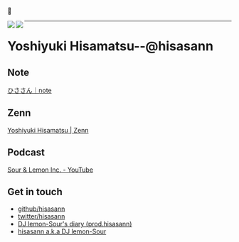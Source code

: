 🍋

<p>
  <a href="https://github.com/anuraghazra/github-readme-stats">
    <img align="left" src="https://github-readme-stats.vercel.app/api?username=hisasann&count_private=true&show_icons=true" />
  </a>
  <a href="https://github.com/anuraghazra/github-readme-stats">
    <img align="left" src="https://github-readme-stats.vercel.app/api/top-langs/?username=hisasann" />
  </a>
</p>

<hr>

Yoshiyuki Hisamatsu--@hisasann
========

Note
---
[ひささん｜note](https://note.com/hisasann)

Zenn
---
[Yoshiyuki Hisamatsu | Zenn](https://zenn.dev/hisasann)

Podcast
---

[Sour & Lemon Inc. - YouTube](https://www.youtube.com/channel/UCcB8jQpBT_r9T1XUkc9WgrA)

Get in touch
---

- [github/hisasann](https://github.com/hisasann)
- [twitter/hisasann](https://twitter.com/hisasann)
- [DJ lemon-Sour's diary (prod.hisasann)](https://hisasann.github.io/)
- [hisasann a.k.a DJ lemon-Sour](https://hisasann.dev/)
